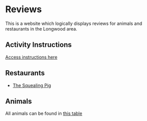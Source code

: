 # Reviews

This is a website which logically displays reviews for animals and restaurants in the Longwood area. 

## Activity Instructions

[Access instructions here](instructions.md)

## Restaurants

- [The Squealing Pig](restaurants/the_squealing_pig.md)

## Animals

All animals can be found in [this table](animals/animal_reviews.md)
